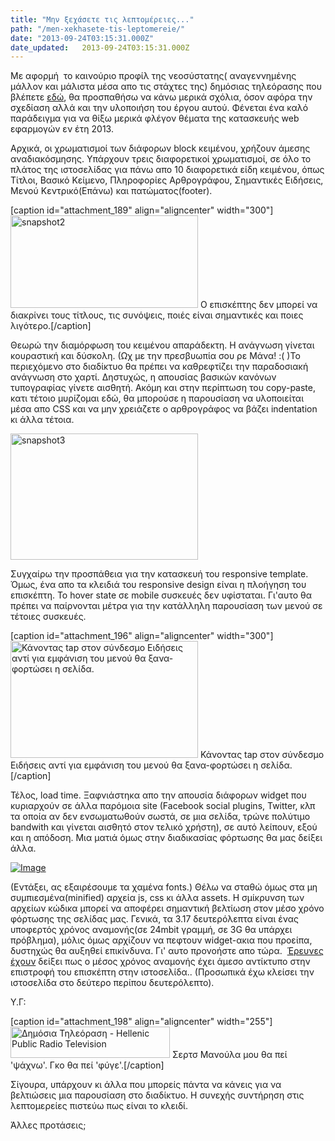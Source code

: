 ```yaml
---
title: "Μην ξεχάσετε τις λεπτομέρειες..."
path: "/men-xekhasete-tis-leptomereie/"
date: "2013-09-24T03:15:31.000Z"
date_updated:   2013-09-24T03:15:31.000Z
---
```


Με αφορμή  το καινούριο προφίλ της νεοσύστατης( αναγεννημένης μάλλον και μάλιστα μέσα απο τις στάχτες της) δημόσιας τηλεόρασης που βλέπετε <a title="ΕΔΤ" href="http://www.hprt.gr/">εδώ</a>, θα προσπαθήσω να κάνω μερικά σχόλια, όσον αφόρα την σχεδίαση αλλά και την υλοποιήση του έργου αυτού. Φένεται ένα καλό παράδειγμα για να θίξω μερικά φλέγον θέματα της κατασκευής web εφαρμογών εν έτη 2013.

Αρχικά, οι χρωματισμοί των διάφορων block κειμένου, χρήζουν άμεσης αναδιακόσμησης. Υπάρχουν τρεις διαφορετικοί χρωματισμοί, σε όλο το πλάτος της ιστοσελίδας για πάνω απο 10 διαφορετικά είδη κειμένου, όπως Τίτλοι, Βασικό Κείμενο, Πληροφορίες Αρθρογράφου, Σημαντικές Ειδήσεις, Μενού Κεντρικό(Επάνω) και πατώματος(footer).

[caption id="attachment_189" align="aligncenter" width="300"]<a href="https://kbariotis.files.wordpress.com/2013/09/snapshot2.png"><img class="size-medium wp-image-189 " alt="snapshot2" src="https://kbariotis.files.wordpress.com/2013/09/snapshot2.png?w=300" width="300" height="148" /></a> Ο επισκέπτης δεν μπορεί να διακρίνει τους τίτλους, τις συνόψεις, ποιές είναι σημαντικές και ποιες λιγότερο.[/caption]

Θεωρώ την διαμόρφωση του κειμένου απαράδεκτη. Η ανάγνωση γίνεται κουραστική και δύσκολη. (Ωχ με την πρεσβυωπία σου ρε Μάνα! :( )Το περιεχόμενο στο διαδίκτυο θα πρέπει να καθρεφτίζει την παραδοσιακή ανάγνωση στο χαρτί. Δηστυχώς, η απουσίας βασικών κανόνων τυπογραφίας γίνετε αισθητή. Ακόμη και στην περίπτωση του copy-paste, κατι τέτοιο μυρίζομαι εδώ, θα μπορούσε η παρουσίαση να υλοποιείται μέσα απο CSS και να μην χρειάζετε ο αρθρογράφος να βάζει indentation κι άλλα τέτοια.

<a href="https://kbariotis.files.wordpress.com/2013/09/snapshot3.png"><img class="aligncenter size-medium wp-image-190" alt="snapshot3" src="https://kbariotis.files.wordpress.com/2013/09/snapshot3.png?w=300" width="300" height="202" /></a>

Συγχαίρω την προσπάθεια για την κατασκευή του responsive template. Όμως, ένα απο τα κλειδιά του responsive design είναι η πλοήγηση του επισκέπτη. Το hover state σε mobile συσκευές δεν υφίσταται. Γι'αυτο θα πρέπει να παίρνονται μέτρα για την κατάλληλη παρουσίαση των μενού σε τέτοιες συσκευές.

[caption id="attachment_196" align="aligncenter" width="300"]<a href="https://kbariotis.files.wordpress.com/2013/09/screenshot_2013-09-21-14-37-06.png"><img class="size-medium wp-image-196" alt="Κάνοντας tap στον σύνδεσμο Ειδήσεις αντί για εμφάνιση του μενού θα ξανα-φορτώσει η σελίδα." src="https://kbariotis.files.wordpress.com/2013/09/screenshot_2013-09-21-14-37-06.png?w=300" width="300" height="187" /></a> Κάνοντας tap στον σύνδεσμο Ειδήσεις αντί για εμφάνιση του μενού θα ξανα-φορτώσει η σελίδα.[/caption]

Τέλος, load time. Ξαφνιάστηκα απο την απουσία διάφορων widget που κυριαρχούν σε άλλα παρόμοια site (Facebook social plugins, Twitter, κλπ τα οποία αν δεν ενσωματωθούν σωστά, σε μια σελίδα, τρώνε πολύτιμο bandwith και γίνεται αισθητό στον τελικό χρήστη), σε αυτό λείπουν, εξού και η απόδοση. Μια ματιά όμως στην διαδικασίας φόρτωσης θα μας δείξει άλλα.

<a href="https://kbariotis.files.wordpress.com/2013/09/hprt.png"><img class="size-full wp-image" id="i-179" alt="Image" src="https://kbariotis.files.wordpress.com/2013/09/hprt.png?w=487" /></a>

(Εντάξει, ας εξαιρέσουμε τα χαμένα fonts.) Θέλω να σταθώ όμως στα μη συμπιεσμένα(minified) αρχεία js, css κι άλλα assets. Η σμίκρυνση των αρχείων κώδικα μπορεί να αποφέρει σημαντική βελτίωση στον μέσο χρόνο φόρτωσης της σελίδας μας. Γενικά, τα 3.17 δευτερόλεπτα είναι ένας υποφερτός χρόνος αναμονής(σε 24mbit γραμμή, σε 3G θα υπάρχει πρόβλημα), μόλις όμως αρχίζουν να πεφτουν widget-ακια που προείπα, δυστηχώς θα αυξηθεί επικίνδυνα. Γι' αυτο προνοήστε απο τώρα.  <a href="https://googleresearch.blogspot.gr/2009/06/speed-matters.html">Έρευνες</a> <a href="https://blog.kissmetrics.com/loading-time/">έχουν</a> δείξει πως ο μέσος χρόνος αναμονής έχει άμεσο αντίκτυπο στην επιστροφή του επισκέπτη στην ιστοσελίδα.. (Προσωπικά έχω κλείσει την ιστοσελίδα στο δεύτερο περίπου δευτερόλεπτο).

Υ.Γ:

[caption id="attachment_198" align="aligncenter" width="255"]<a href="https://kbariotis.files.wordpress.com/2013/09/ceb4ceb7cebccf8ccf83ceb9ceb1-cf84ceb7cebbceb5cf8ccf81ceb1cf83ceb7-hellenic-public-radio-television.png"><img class="size-full wp-image-198" alt="Δημόσια Τηλεόραση - Hellenic Public Radio Television" src="https://kbariotis.files.wordpress.com/2013/09/ceb4ceb7cebccf8ccf83ceb9ceb1-cf84ceb7cebbceb5cf8ccf81ceb1cf83ceb7-hellenic-public-radio-television.png" width="255" height="50" /></a> Σερτσ Μανούλα μου θα πεί 'ψάχνω'. Γκο θα πεί 'φύγε'.[/caption]

Σίγουρα, υπάρχουν κι άλλα που μπορείς πάντα να κάνεις για να βελτιώσεις μια παρουσίαση στο διαδίκτυο. Η συνεχής συντήρηση στις λεπτομερείες πιστεύω πως είναι το κλειδί.

Άλλες προτάσεις;
